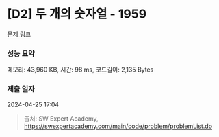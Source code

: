 # [D2] 두 개의 숫자열 - 1959 

[문제 링크](https://swexpertacademy.com/main/code/problem/problemDetail.do?contestProbId=AV5PpoFaAS4DFAUq) 

### 성능 요약

메모리: 43,960 KB, 시간: 98 ms, 코드길이: 2,135 Bytes

### 제출 일자

2024-04-25 17:04



> 출처: SW Expert Academy, https://swexpertacademy.com/main/code/problem/problemList.do